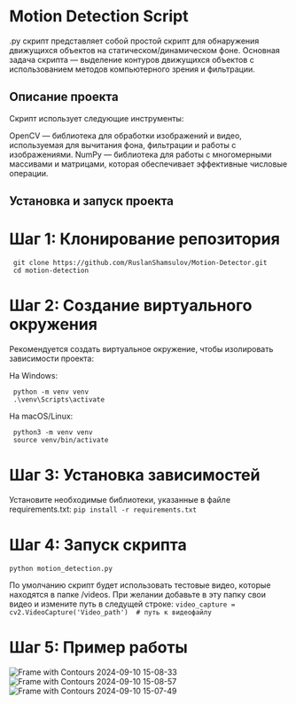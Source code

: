 # Motion Detection Script
.py скрипт представляет собой простой скрипт для обнаружения движущихся объектов на статическом/динамическом фоне. Основная задача скрипта — выделение контуров движущихся объектов с использованием методов компьютерного зрения и фильтрации.

## Описание проекта
Скрипт использует следующие инструменты:

OpenCV — библиотека для обработки изображений и видео, используемая для вычитания фона, фильтрации и работы с изображениями.
NumPy — библиотека для работы с многомерными массивами и матрицами, которая обеспечивает эффективные числовые операции.

## Установка и запуск проекта
# Шаг 1: Клонирование репозитория
```
 git clone https://github.com/RuslanShamsulov/Motion-Detector.git 
 cd motion-detection
```
# Шаг 2: Создание виртуального окружения
Рекомендуется создать виртуальное окружение, чтобы изолировать зависимости проекта:

На Windows:
```
 python -m venv venv 
 .\venv\Scripts\activate
```

На macOS/Linux:
```
 python3 -m venv venv 
 source venv/bin/activate
```

# Шаг 3: Установка зависимостей
Установите необходимые библиотеки, указанные в файле requirements.txt:
` pip install -r requirements.txt `


# Шаг 4: Запуск скрипта
` python motion_detection.py `

По умолчанию скрипт будет использовать тестовые видео, которые находятся в папке /videos. При желании добавьте в эту папку свои видео и измените путь в следущей строке:
` video_capture = cv2.VideoCapture('Video_path')  # путь к видеофайлу `

# Шаг 5: Пример работы
![Frame with Contours 2024-09-10 15-08-33](https://github.com/user-attachments/assets/1174f291-9ac2-4829-95cc-a84b5012ba9b)
![Frame with Contours 2024-09-10 15-08-57](https://github.com/user-attachments/assets/5d4b4651-2390-4dfd-b5cd-f8088d7b4395)
![Frame with Contours 2024-09-10 15-07-49](https://github.com/user-attachments/assets/b06d1ca2-c4ae-41db-acff-420416a4cf89)



